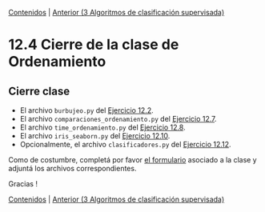[Contenidos](../Contenidos.md) \| [Anterior (3 Algoritmos de clasificación supervisada)](03_introduccion_al_AA.md)

# 12.4 Cierre de la clase de Ordenamiento

## Cierre clase

* El archivo `burbujeo.py` del [Ejercicio 12.2](../12_Ordenamiento/01_Ordenamiento_sencillo.md#ejercicio-122-burbujeo).
* El archivo `comparaciones_ordenamiento.py` del [Ejercicio 12.7](../12_Ordenamiento/02_Divide_and_Conquer.md#ejercicio-127).
* El archivo `time_ordenamiento.py` del [Ejercicio 12.8](../12_Ordenamiento/02_Divide_and_Conquer.md#ejercicio-128).
* El archivo `iris_seaborn.py` del [Ejercicio 12.10](../12_Ordenamiento/03_introduccion_al_AA.md#ejercicio-1210-seaborn).
* Opcionalmente, el archivo `clasificadores.py` del [Ejercicio 12.12](../12_Ordenamiento/03_introduccion_al_AA.md#ejercicio-1212).

Como de costumbre, completá por favor [el formulario](https://docs.google.com/forms/d/1s6zFYwZxgGih7auaLAtdanbzlNIxu14S0G5sGx2jVfg) asociado a la clase y adjuntá los archivos correspondientes.

Gracias !

[Contenidos](../Contenidos.md) \| [Anterior (3 Algoritmos de clasificación supervisada)](03_introduccion_al_AA.md)

